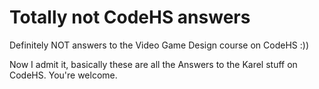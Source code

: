 # Totally not CodeHS answers
Definitely NOT answers to the Video Game Design course on CodeHS :))

Now I admit it, basically these are all the Answers to the Karel stuff on CodeHS. You're welcome. 
